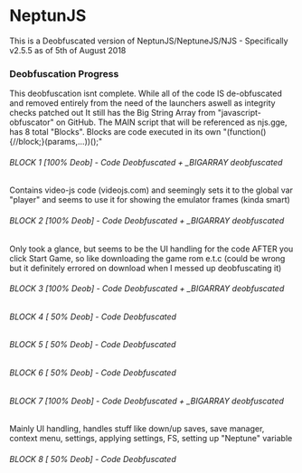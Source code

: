 # NeptunJS
This is a Deobfuscated version of NeptunJS/NeptuneJS/NJS - Specifically v2.5.5 as of 5th of August 2018

### Deobfuscation Progress
This deobfuscation isnt complete.
While all of the code IS de-obfuscated and removed entirely from the need of the launchers aswell as integrity checks patched out
It still has the Big String Array from "javascript-obfuscator" on GitHub.
The MAIN script that will be referenced as njs.gge, has 8 total "Blocks".
Blocks are code executed in its own "(function(){//block;}(params,...))();"

###### BLOCK 1 [100% Deob] - Code Deobfuscated + _BIGARRAY deobfuscated
Contains video-js code (videojs.com) and seemingly sets it to the global var "player" and seems to use it for showing the emulator frames (kinda smart)
###### BLOCK 2 [100% Deob] - Code Deobfuscated + _BIGARRAY deobfuscated
Only took a glance, but seems to be the UI handling for the code AFTER you click Start Game, so like downloading the game rom e.t.c (could be wrong but it definitely errored on download when I messed up deobfuscating it)
###### BLOCK 3 [100% Deob] - Code Deobfuscated + _BIGARRAY deobfuscated
###### BLOCK 4 [ 50% Deob] - Code Deobfuscated
###### BLOCK 5 [ 50% Deob] - Code Deobfuscated
###### BLOCK 6 [ 50% Deob] - Code Deobfuscated
###### BLOCK 7 [100% Deob] - Code Deobfuscated + _BIGARRAY deobfuscated
Mainly UI handling, handles stuff like down/up saves, save manager, context menu, settings, applying settings, FS, setting up "Neptune" variable
###### BLOCK 8 [ 50% Deob] - Code Deobfuscated
